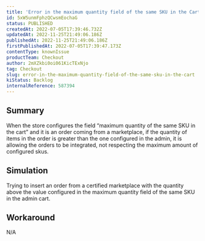 ```yaml
---
title: 'Error in the maximum quantity field of the same SKU in the Cart'
id: 5xW5unmFphzQCwsmEochaG
status: PUBLISHED
createdAt: 2022-07-05T17:39:46.732Z
updatedAt: 2022-11-25T21:49:06.186Z
publishedAt: 2022-11-25T21:49:06.186Z
firstPublishedAt: 2022-07-05T17:39:47.173Z
contentType: knownIssue
productTeam: Checkout
author: 2mXZkbi0oi061KicTExNjo
tag: Checkout
slug: error-in-the-maximum-quantity-field-of-the-same-sku-in-the-cart
kiStatus: Backlog
internalReference: 587394
---
```


## Summary


When the store configures the field “maximum quantity of the same SKU in the cart” and it is an order coming from a marketplace, if the quantity of items in the order is greater than the one configured in the admin, it is allowing the orders to be integrated, not respecting the maximum amount of configured skus.



## Simulation


Trying to insert an order from a certified marketplace with the quantity above the value configured in the maximum quantity field of the same SKU in the admin cart.



## Workaround


N/A

